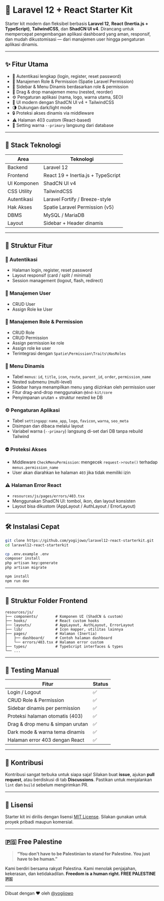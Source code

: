 # 🚀 Laravel 12 + React Starter Kit

Starter kit modern dan fleksibel berbasis **Laravel 12**, **React (Inertia.js + TypeScript)**, **TailwindCSS**, dan **ShadCN UI v4**. Dirancang untuk mempercepat pengembangan aplikasi dashboard yang aman, responsif, dan mudah dikustomisasi — dari manajemen user hingga pengaturan aplikasi dinamis.

---

## ✨ Fitur Utama

- 🔐 Autentikasi lengkap (login, register, reset password)
- 👥 Manajemen Role & Permission (Spatie Laravel Permission)
- 📂 Sidebar & Menu Dinamis berdasarkan role & permission
- 🧹 Drag & drop manajemen menu (nested, reorder)
- ⚙️ Pengaturan aplikasi (nama, logo, warna utama, SEO)
- 🎨 UI modern dengan ShadCN UI v4 + TailwindCSS
- 🌗 Dukungan dark/light mode
- 🔒 Proteksi akses dinamis via middleware
- ⚠️ Halaman 403 custom (React-based)
- 💾 Setting warna `--primary` langsung dari database

---

## 🧱 Stack Teknologi

| Area        | Teknologi                          |
| ----------- | ---------------------------------- |
| Backend     | Laravel 12                         |
| Frontend    | React 19 + Inertia.js + TypeScript |
| UI Komponen | ShadCN UI v4                       |
| CSS Utility | TailwindCSS                        |
| Autentikasi | Laravel Fortify / Breeze-style     |
| Hak Akses   | Spatie Laravel Permission (v5)     |
| DBMS        | MySQL / MariaDB                    |
| Layout      | Sidebar + Header dinamis           |

---

## 📁 Struktur Fitur

### 🔐 Autentikasi

- Halaman login, register, reset password
- Layout responsif (card / split / minimal)
- Session management (logout, flash, redirect)

### 👤 Manajemen User

- CRUD User
- Assign Role ke User

### 🤩 Manajemen Role & Permission

- CRUD Role
- CRUD Permission
- Assign permission ke role
- Assign role ke user
- Terintegrasi dengan `Spatie\Permission\Traits\HasRoles`

### 📂 Menu Dinamis

- Tabel `menus`: `id`, `title`, `icon`, `route`, `parent_id`, `order`, `permission_name`
- Nested submenu (multi-level)
- Sidebar hanya menampilkan menu yang diizinkan oleh permission user
- Fitur drag-and-drop menggunakan `@dnd-kit/core`
- Penyimpanan urutan + struktur nested ke DB

### ⚙️ Pengaturan Aplikasi

- Tabel `settingapp`: `nama_app`, `logo`, `favicon`, `warna`, `seo_meta`
- Disimpan dan dibaca melalui layout
- Variabel warna (`--primary`) langsung di-set dari DB tanpa rebuild Tailwind

### ⛔ Proteksi Akses

- Middleware `CheckMenuPermission`: mengecek `request->route()` terhadap `menus.permission_name`
- User akan diarahkan ke halaman `403` jika tidak memiliki izin

### ⚠️ Halaman Error React

- `resources/js/pages/errors/403.tsx`
- Menggunakan ShadCN UI: tombol, ikon, dan layout konsisten
- Layout bisa dikustom (AppLayout / AuthLayout / ErrorLayout)

---

## 🛠️ Instalasi Cepat

```bash
git clone https://github.com/yogijowo/laravel12-react-starterkit.git
cd laravel12-react-starterkit

cp .env.example .env
composer install
php artisan key:generate
php artisan migrate

npm install
npm run dev
```

---

## 📂 Struktur Folder Frontend

```
resources/js/
├── components/        # Komponen UI (ShadCN & custom)
├── hooks/             # React custom hooks
├── layouts/           # AppLayout, AuthLayout, ErrorLayout
├── lib/               # Icon mapper, utilitas lainnya
├── pages/             # Halaman (Inertia)
│   ├── dashboard/     # Contoh halaman dashboard
│   └── errors/403.tsx # Halaman error custom
├── types/             # TypeScript interfaces & types
└── ...
```

---

## 🦚 Testing Manual

| Fitur                            | Status |
| -------------------------------- | ------ |
| Login / Logout                   | ✅     |
| CRUD Role & Permission           | ✅     |
| Sidebar dinamis per permission   | ✅     |
| Proteksi halaman otomatis (403)  | ✅     |
| Drag & drop menu & simpan urutan | ✅     |
| Dark mode & warna tema dinamis   | ✅     |
| Halaman error 403 dengan React   | ✅     |

---

## 🤝 Kontribusi

Kontribusi sangat terbuka untuk siapa saja!
Silakan buat **issue**, ajukan **pull request**, atau berdiskusi di tab **Discussions**.
Pastikan untuk menjalankan `lint` dan `build` sebelum mengirimkan PR.

---

## 📄 Lisensi

Starter kit ini dirilis dengan lisensi [MIT License](https://opensource.org/licenses/MIT).
Silakan gunakan untuk proyek pribadi maupun komersial.

---

## 🇵🇸 Free Palestine

> **“You don’t have to be Palestinian to stand for Palestine. You just have to be human.”**

Kami berdiri bersama rakyat Palestina.
Kami menolak penjajahan, kekerasan, dan ketidakadilan.
**Freedom is a human right. FREE PALESTINE 🇵🇸**

---

Dibuat dengan ❤️ oleh [@yogijowo](https://github.com/yogijowo)
